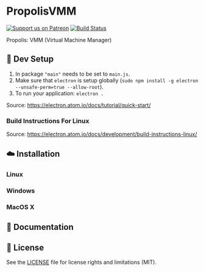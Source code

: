 # PropolisVMM
[![Support us on Patreon][badge_patreon]][patreon] [![Build Status][badge_travis]][travis]

Propolis: VMM (Virtual Machine Manager)

## :hammer: Dev Setup
1. In package `"main"` needs to be set to `main.js`.
2. Make sure that `electron` is setup globally (`sudo npm install -g electron --unsafe-perm=true --allow-root`).
3. To run your application: `electron .`

Source: https://electron.atom.io/docs/tutorial/quick-start/

### Build Instructions For Linux
Source: https://electron.atom.io/docs/development/build-instructions-linux/

## :cloud: Installation

### Linux

### Windows

### MacOS X



## :memo: Documentation



## :scroll: License

See the [LICENSE](LICENSE.md) file for license rights and limitations (MIT).

[badge_patreon]: https://propolisframework.github.io/assets/img/patreon.svg
[badge_travis]: https://travis-ci.org/PropolisFramework/propolis-node-conf.svg?branch=master

[patreon]: https://www.patreon.com/propolisframework
[travis]: https://travis-ci.org/PropolisVMM
